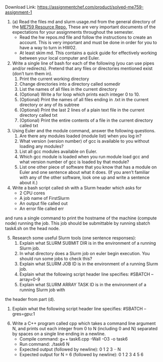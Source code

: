 Download Link: https://assignmentchef.com/product/solved-me759-assignment-1
<br>
<ol>

 <li>(a) Read the files md and slurm usage.md from the general directory of the <a href="https://github.com/nicolsen/ME759-2020/">ME759 </a><a href="https://github.com/nicolsen/ME759-2020/">Resource Repo</a><a href="https://github.com/nicolsen/ME759-2020/">.</a> These are very important documents of the expectations for your assignments throughout the semester.

  <ul>

   <li>Read the hw repos.md file and follow the instructions to create an account. This is very important and must be done in order for you to have a way to turn in HW02.</li>

   <li>At least skim md. This contains a quick guide for effectively working between your local computer and Euler.</li>

  </ul></li>

 <li>Write a single line of bash for each of the following (you can use pipes and/or redirects). Pretend that any files or directories mentioned exist (don’t turn them in).

  <ol>

   <li>Print the current working directory</li>

   <li>Change directories into a directory called somedir</li>

   <li>List the names of all files in the current directory</li>

   <li>(Optional) Write a for loop which prints each integer 0 to 10.</li>

   <li>(Optional) Print the names of all files ending in .txt in the current directory or any of its subtree</li>

   <li>(Optional) Print the last 2 lines of a plain text file in the current directory called txt</li>

   <li>(Optional) Print the entire contents of a file in the current directory called txt</li>

  </ol></li>

 <li>Using Euler and the module command, answer the following questions.

  <ol>

   <li>Are there any modules loaded (module list) when you log in?</li>

   <li>What version (version number) of gcc is available to you without loading any modules?</li>

   <li>List all gcc modules available on Euler.</li>

   <li>Which gcc module is loaded when you run module load gcc and what version number of gcc is loaded by that module?</li>

   <li>List one other piece of software that you know that has a module on Euler and one sentence about what it does. (If you aren’t familiar with any of the other software, look one up and write a sentence about it.)</li>

  </ol></li>

 <li>Write a bash script called sh with a Slurm header which asks for

  <ul>

   <li>2 CPU cores</li>

   <li>A job name of FirstSlurm</li>

   <li>An output file called out</li>

   <li>An error file called err</li>

  </ul></li>

</ol>

and runs a single command to print the hostname of the machine (compute node) running the job. This job should be submittable by running sbatch task4.sh on the head node.

<ol start="5">

 <li>Research some useful Slurm tools (one sentence responses):

  <ol>

   <li>Explain what SLURM SUBMIT DIR is in the environment of a running Slurm job.</li>

   <li>In what directory does a Slurm job on euler begin execution. You should run some jobs to check this?</li>

   <li>Explain what SLURM JOB ID is in the environment of a running Slurm job.</li>

   <li>Explain what the following script header line specifies: #SBATCH –array=0-9</li>

   <li>Explain what SLURM ARRAY TASK ID is in the environment of a running Slurm job with</li>

  </ol></li>

</ol>

the header from part (d).

<ol>

 <li>Explain what the following script header line specifies: #SBATCH –gres=gpu:1</li>

</ol>

<ol start="6">

 <li>Write a C++ program called cpp which takes a command line argument N, and prints out each integer from 0 to N (including 0 and N) separated by spaces on a single line ending in a newline.

  <ul>

   <li>Compile command: g++ task6.cpp -Wall -O3 -o task6</li>

   <li>Run command: ./task6 N</li>

   <li>Expected output (followed by newline): 0 1 2 3 ·· N</li>

   <li>Expected output for N = 6 (followed by newline): 0 1 2 3 4 5 6</li>

  </ul></li>

</ol>